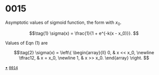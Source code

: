# 0015
Asymptotic values of sigmoid function, the form with $x_0$.

$$\tag{1}
\sigma(x) = \frac{1}{1 + e^{-k(x - x_0)}}.
$$

Values of Eqn (1) are

$$\tag{2}
\sigma(x) = \left\{
\begin{array}{ll}
0, & x << x_0, \newline
\tfrac12, & x = x_0, \newline
1, & x >> x_0.
\end{array}
\right.
$$


[&bull;](README.md)
[`0014`](../00/14.md)
